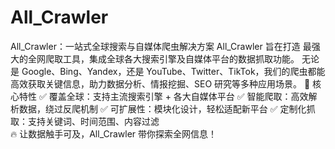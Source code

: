 # All_Crawler
All_Crawler：一站式全球搜索与自媒体爬虫解决方案
All_Crawler 旨在打造 最强大的全网爬取工具，集成全球各大搜索引擎及自媒体平台的数据抓取功能。
无论是 Google、Bing、Yandex，还是 YouTube、Twitter、TikTok，我们的爬虫都能高效获取关键信息，助力数据分析、情报挖掘、SEO 研究等多种应用场景。 
🚀 核心特性
✅ 覆盖全球：支持主流搜索引擎 + 各大自媒体平台
✅ 智能爬取：高效解析数据，绕过反爬机制
✅ 可扩展性：模块化设计，轻松适配新平台
✅ 定制化抓取：支持关键词、时间范围、内容过滤  
🔥 让数据触手可及，All_Crawler 带你探索全网信息！
